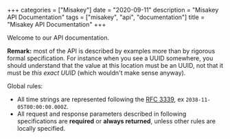+++
categories = ["Misakey"]
date = "2020-09-11"
description = "Misakey API Documentation"
tags = ["misakey", "api", "documentation"]
title = "Misakey API Documentation"
+++

Welcome to our API documentation.

**Remark:** most of the API is described by examples
more than by rigorous formal specification.
For instance when you see a UUID somewhere,
you should understand that the value at this location must be an UUID,
not that it must be *this exact UUID* (which wouldn't make sense anyway).

Global rules:
* All time strings are represented following the [RFC 3339](https://tools.ietf.org/html/rfc3339), ex `2038-11-05T00:00:00.000Z`.
* All request and response parameters described in following specifications are **required** or **always returned**,
unless other rules are locally specified.
